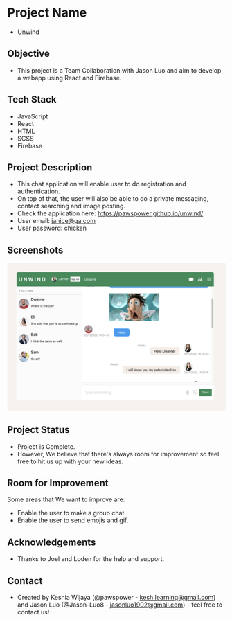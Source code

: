 # Project Name
- Unwind

## Objective
- This project is a Team Collaboration with Jason Luo and aim to develop a webapp using React and Firebase.

## Tech Stack
- JavaScript
- React
- HTML
- SCSS
- Firebase

## Project Description
- This chat application will enable user to do registration and authentication.
- On top of that, the user will also be able to do a private messaging, contact searching and image posting.
- Check the application here: https://pawspower.github.io/unwind/
- User email: janice@ga.com
- User password: chicken

## Screenshots
![](public/images/ss1.png)

## Project Status
- Project is Complete.
- However, We believe that there's always room for improvement so feel free to hit us up with your new ideas.

## Room for Improvement
Some areas that We want to improve are:
- Enable the user to make a group chat.
- Enable the user to send emojis and gif.

## Acknowledgements
- Thanks to Joel and Loden for the help and support.

## Contact
- Created by Keshia Wijaya (@pawspower - kesh.learning@gmail.com) and Jason Luo (@Jason-Luo8 - jasonluo1902@gmail.com) - feel free to contact us!





